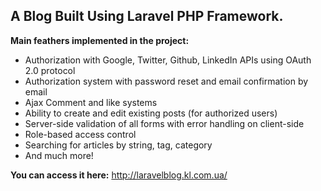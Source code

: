 ## A Blog Built Using Laravel PHP Framework. 
**Main feathers implemented in the project:**
- Authorization with Google, Twitter, Github, LinkedIn APIs using OAuth 2.0 protocol
- Authorization system with password reset and email confirmation by email
- Ajax Comment and like systems 
- Ability to create and edit existing posts (for authorized users)
- Server-side validation of all forms with error handling on client-side
- Role-based access control 
- Searching for articles by string, tag, category 
- And much more!

**You can access it here:** http://laravelblog.kl.com.ua/
